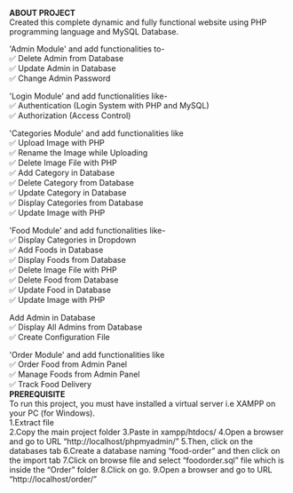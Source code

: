 **ABOUT PROJECT**</br>
Created this complete dynamic and fully functional website using PHP programming language and MySQL Database.

'Admin Module' and add functionalities to-<br>
✅  Delete Admin from Database<br>
✅  Update Admin in Database<br>
✅  Change Admin Password<br>

'Login Module' and add functionalities like-<br>
✅  Authentication (Login System with PHP and MySQL)<br>
✅  Authorization (Access Control)<br>

'Categories Module' and add functionalities like<br>
✅  Upload Image with PHP<br>
✅  Rename the Image while Uploading<br>
✅  Delete Image File with PHP<br>
✅  Add Category in Database<br>
✅  Delete Category from Database<br>
✅  Update Category in Database<br>
✅  Display Categories from Database<br>
✅  Update Image with PHP<br>

'Food Module' and add functionalities like-<br>
✅  Display Categories in Dropdown<br>
✅  Add Foods in Database<br>
✅  Display Foods from Database<br>
✅  Delete Image File with PHP<br>
✅  Delete Food from Database<br>
✅  Update Food in Database<br>
✅  Update Image with PHP<br>

Add Admin in Database<br>
✅  Display All Admins from Database<br>
✅  Create Configuration File<br>

'Order Module' and add functionalities like<br>
✅  Order Food from Admin Panel<br>
✅  Manage Foods from Admin Panel<br>
✅  Track Food Delivery<br>
**PREREQUISITE**</br>
To run this project, you must have installed a virtual server i.e XAMPP on your PC (for Windows).<br>
1.Extract file<br>
2.Copy the main project folder
3.Paste in xampp/htdocs/
4.Open a browser and go to URL “http://localhost/phpmyadmin/”
5.Then, click on the databases tab
6.Create a database naming “food-order” and then click on the import tab
7.Click on browse file and select “foodorder.sql” file which is inside the “Order” folder
8.Click on go.
9.Open a browser and go to URL “http://localhost/order/”
